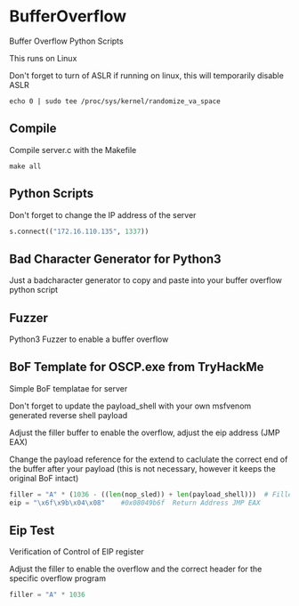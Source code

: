 # BufferOverflow
Buffer Overflow Python Scripts

This runs on Linux

Don't forget to turn of ASLR if running on linux, this will temporarily disable ASLR

```
echo 0 | sudo tee /proc/sys/kernel/randomize_va_space
```

## Compile
Compile server.c with the Makefile
```
make all
```

## Python Scripts

Don't forget to change the IP address of the server

```python
s.connect(("172.16.110.135", 1337))
```

## Bad Character Generator for Python3

Just a badcharacter generator to copy and paste into your buffer overflow python script

## Fuzzer

Python3 Fuzzer to enable a buffer overflow

## BoF Template for OSCP.exe from TryHackMe

Simple BoF templatae for server

Don't forget to update the payload_shell with your own msfvenom generated reverse shell payload

Adjust the filler buffer to enable the overflow, adjust the eip address (JMP EAX)

Change the payload reference for the extend to caclulate the correct end of the buffer after your payload (this is not necessary, however it keeps the original BoF intact)

```python
filler = "A" * (1036 - ((len(nop_sled)) + len(payload_shell)))  # Filler 1036 Bytes - nop sled - size of payload
eip = "\x6f\x9b\x04\x08"    #0x08049b6f  Return Address JMP EAX
```

## Eip Test

Verification of Control of EIP register

Adjust the filler to enable the overflow and the correct header for the specific overflow program

```python
filler = "A" * 1036
```
